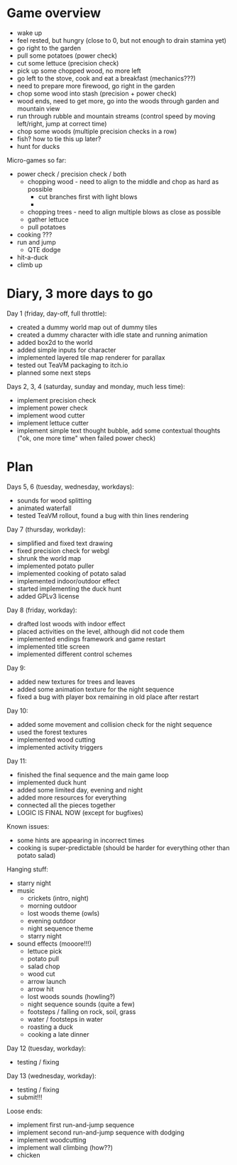 # Game overview

* wake up
* feel rested, but hungry (close to 0, but not enough to drain stamina yet)
* go right to the garden
* pull some potatoes (power check)
* cut some lettuce (precision check)
* pick up some chopped wood, no more left
* go left to the stove, cook and eat a breakfast (mechanics???)
* need to prepare more firewood, go right in the garden
* chop some wood into stash (precision + power check)
* wood ends, need to get more, go into the woods through garden and mountain view
* run through rubble and mountain streams (control speed by moving left/right, jump at correct time)
* chop some woods (multiple precision checks in a row)
* fish? how to tie this up later?
* hunt for ducks

Micro-games so far:
* power check / precision check / both
  * chopping wood - need to align to the middle and chop as hard as possible 
    * cut branches first with light blows
    * 
  * chopping trees - need to align multiple blows as close as possible
  * gather lettuce
  * pull potatoes
* cooking ???
* run and jump
  * QTE dodge 
* hit-a-duck
* climb up

# Diary, 3 more days to go

Day 1 (friday, day-off, full throttle):
* created a dummy world map out of dummy tiles
* created a dummy character with idle state and running animation
* added box2d to the world
* added simple inputs for character
* implemented layered tile map renderer for parallax
* tested out TeaVM packaging to itch.io
* planned some next steps

Days 2, 3, 4 (saturday, sunday and monday, much less time):
* implement precision check
* implement power check
* implement wood cutter
* implement lettuce cutter
* implement simple text thought bubble, add some contextual thoughts ("ok, one more time" when failed power check)

# Plan

Days 5, 6 (tuesday, wednesday, workdays):
* sounds for wood splitting
* animated waterfall
* tested TeaVM rollout, found a bug with thin lines rendering

Day 7 (thursday, workday):
* simplified and fixed text drawing
* fixed precision check for webgl
* shrunk the world map
* implemented potato puller
* implemented cooking of potato salad
* implemented indoor/outdoor effect
* started implementing the duck hunt
* added GPLv3 license

Day 8 (friday, workday):
* drafted lost woods with indoor effect
* placed activities on the level, although did not code them
* implemented endings framework and game restart
* implemented title screen
* implemented different control schemes

Day 9:
* added new textures for trees and leaves
* added some animation texture for the night sequence
* fixed a bug with player box remaining in old place after restart

Day 10:
* added some movement and collision check for the night sequence
* used the forest textures
* implemented wood cutting
* implemented activity triggers

Day 11:
* finished the final sequence and the main game loop
* implemented duck hunt
* added some limited day, evening and night
* added more resources for everything
* connected all the pieces together
* LOGIC IS FINAL NOW (except for bugfixes)

Known issues:
* some hints are appearing in incorrect times
* cooking is super-predictable (should be harder for everything other than potato salad)

Hanging stuff:
* starry night
* music
    * crickets (intro, night)
    * morning outdoor
    * lost woods theme (owls)
    * evening outdoor
    * night sequence theme
    * starry night
* sound effects (mooore!!!)
    * lettuce pick
    * potato pull
    * salad chop
    * wood cut
    * arrow launch
    * arrow hit
    * lost woods sounds (howling?)
    * night sequence sounds (quite a few)
    * footsteps / falling on rock, soil, grass
    * water / footsteps in water
    * roasting a duck
    * cooking a late dinner

Day 12 (tuesday, workday):
* testing / fixing

Day 13 (wednesday, workday):
* testing / fixing
* submit!!!

Loose ends:
* implement first run-and-jump sequence
* implement second run-and-jump sequence with dodging
* implement woodcutting
* implement wall climbing (how??)
* chicken
